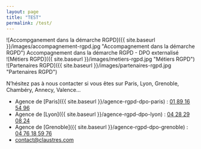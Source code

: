 ```yaml
---
layout: page
title: "TEST"
permalink: /test/
---
```

<div>
  <div>
    ![Accompganement dans la démarche RGPD]({{ site.baseurl }}/images/accompagnement-rgpd.jpg "Accompagnement dans la démarche RGPD")
    Accompagnement dans la démarche RGPD - DPO externalisé
  </div>
  <div>
    ![Métiers RGPD]({{ site.baseurl }}/images/metiers-rgpd.jpg "Métiers RGPD")
  </div>
  <div>
    ![Partenaires RGPD]({{ site.baseurl }}/images/partenaires-rgpd.jpg "Partenaires RGPD")
  </div>
</div>

N’hésitez pas à nous contacter si vous êtes sur Paris, Lyon, Grenoble, Chambéry, Annecy, Valence…
* Agence de [Paris]({{ site.baseurl }}/agence-rgpd-dpo-paris) : [01 89 16 54 96](tel:+33189165496)
* Agence de [Lyon]({{ site.baseurl }}/agence-rgpd-dpo-lyon) : [04 28 29 08 24](tel:+33428290824)
* Agence de [Grenoble]({{ site.baseurl }}/agence-rgpd-dpo-grenoble) : [04 76 18 59 76](tel:+33476185976)
* [contact@claustres.com](mailto:contact@claustres.com)
